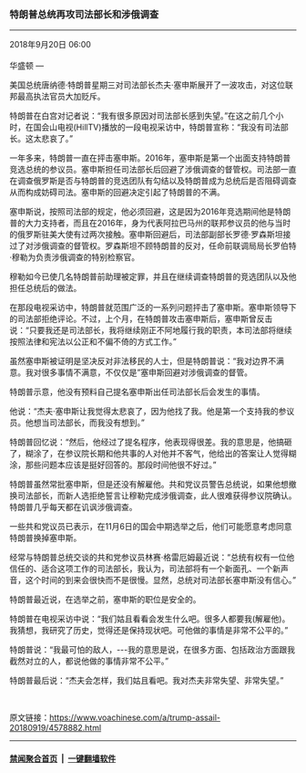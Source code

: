 ### 特朗普总统再攻司法部长和涉俄调查
------------------------

<div class="published">
 <span class="date" title="中国时间">
  <time datetime="2018-09-20T06:00:36+08:00">
   2018年9月20日 06:00
  </time>
 </span>
</div>
<br/>
<div class="wsw">
 <span class="dateline">
  华盛顿 —
 </span>
 <p>
  美国总统唐纳德·特朗普星期三对司法部长杰夫·塞申斯展开了一波攻击，对这位联邦最高执法官员大加贬斥。
 </p>
 <p>
  特朗普在白宫对记者说：“我有很多原因对司法部长感到失望。”在这之前几个小时，在国会山电视(HillTV)播放的一段电视采访中，特朗普宣称：“我没有司法部长。这太悲哀了。”
 </p>
 <p>
  一年多来，特朗普一直在抨击塞申斯。2016年，塞申斯是第一个出面支持特朗普竞选总统的参议员。塞申斯担任司法部长后回避了涉俄调查的督管权。司法部一直在调查俄罗斯是否与特朗普的竞选团队有勾结以及特朗普成为总统后是否阻碍调查从而构成妨碍司法。塞申斯的回避决定引起了特朗普的不满。
 </p>
 <p>
  塞申斯说，按照司法部的规定，他必须回避，这是因为2016年竞选期间他是特朗普的大力支持者，而且在2016年，身为代表阿拉巴马州的联邦参议员的他与当时的俄罗斯驻美大使有过两次接触。塞申斯回避后，司法部副部长罗德·罗森斯坦接过了对涉俄调查的督管权。罗森斯坦不顾特朗普的反对，任命前联调局局长罗伯特·穆勒为负责涉俄调查的特别检察官。
 </p>
 <p>
  穆勒如今已使几名特朗普前助理被定罪，并且在继续调查特朗普的竞选团队以及他担任总统后的做法。
 </p>
 <p>
  在那段电视采访中，特朗普就范围广泛的一系列问题抨击了塞申斯。塞申斯领导下的司法部拒绝评论。不过，上个月，在特朗普攻击塞申斯后，塞申斯曾反击说：“只要我还是司法部长，我将继续刚正不阿地履行我的职责，本司法部将继续按照法律和宪法以公正和不偏不倚的方式工作。”
 </p>
 <p>
  虽然塞申斯被证明是坚决反对非法移民的人士，但是特朗普说：“我对边界不满意。我对很多事情不满意，不仅仅是”塞申斯回避对涉俄调查的督管。
 </p>
 <p>
  特朗普示意，他没有预料自己提名塞申斯出任司法部长后会发生的事情。
 </p>
 <p>
  他说：“杰夫·塞申斯让我觉得太悲哀了，因为他找了我。他是第一个支持我的参议员。他想当司法部长，而我没有想到。”
 </p>
 <p>
  特朗普回忆说：“然后，他经过了提名程序，他表现得很差。我的意思是，他搞砸了，糊涂了，在参议院长期和他共事的人对他并不客气，他给出的答案让人觉得糊涂，那些问题本应该是挺好回答的。那段时间他很不好过。”
 </p>
 <p>
  特朗普虽然常批塞申斯，但是还没有解雇他。共和党议员警告总统说，如果他想撤换司法部长，而新人选拒绝誓言让穆勒完成涉俄调查，此人很难获得参议院确认。特朗普几乎每天都在讥讽涉俄调查。
 </p>
 <p>
  一些共和党议员已表示，在11月6日的国会中期选举之后，他们可能愿意考虑同意特朗普换掉塞申斯。
 </p>
 <p>
  经常与特朗普总统交谈的共和党参议员林赛·格雷厄姆最近说：“总统有权有一位他信任的、适合这项工作的司法部长，我认为，司法部将有一个新面孔、一个新声音，这个时间的到来会很快而不是很慢。显然，总统对司法部长塞申斯没有信心。”
 </p>
 <p>
  特朗普最近说，在选举之前，塞申斯的职位是安全的。
 </p>
 <p>
  特朗普在电视采访中说：“我们姑且看看会发生什么吧。很多人都要我(解雇他)。我猜想，我研究了历史，觉得还是保持现状吧。可他做的事情是非常不公平的。”
 </p>
 <p>
  特朗普说：“我最可怕的敌人，---我的意思是说，在很多方面、包括政治方面跟我截然对立的人，都说他做的事情非常不公平。”
 </p>
 <p>
  特朗普最后说：“杰夫会怎样，我们姑且看吧。我对杰夫非常失望、非常失望。”
 </p>
 <p>
  <br/>
 </p>
</div>

原文链接：https://www.voachinese.com/a/trump-assail-20180919/4578882.html


------------------------
#### [禁闻聚合首页](https://github.com/gfw-breaker/banned-news/blob/master/README.md) &nbsp;|&nbsp;  [一键翻墙软件](https://github.com/gfw-breaker/nogfw/blob/master/README.md)